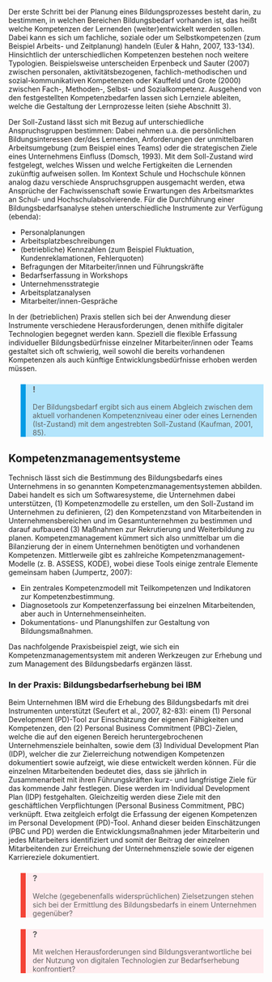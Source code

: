 <!-- filename: 02_Bildungsbedarf_bestimmen.md -->
<!-- title: Bildungsbedarf bestimmen -->

Der erste Schritt bei der Planung eines Bildungsprozesses besteht darin, zu bestimmen, in welchen Bereichen Bildungsbedarf vorhanden ist, das heißt welche Kompetenzen der Lernenden (weiter)entwickelt werden sollen. Dabei kann es sich um fachliche, soziale oder um Selbstkompetenzen (zum Beispiel Arbeits- und Zeitplanung) handeln (Euler & Hahn, 2007, 133-134). Hinsichtlich der unterschiedlichen Kompetenzen bestehen noch weitere Typologien. Beispielsweise unterscheiden Erpenbeck und Sauter (2007) zwischen personalen, aktivitätsbezogenen, fachlich-methodischen und sozial-kommunikativen Kompetenzen oder Kauffeld und Grote (2000) zwischen Fach-, Methoden-, Selbst- und Sozialkompetenz. Ausgehend von den festgestellten Kompetenzbedarfen lassen sich Lernziele ableiten, welche die Gestaltung der Lernprozesse leiten (siehe Abschnitt 3).

Der Soll-Zustand lässt sich mit Bezug auf unterschiedliche Anspruchsgruppen bestimmen: Dabei nehmen u.a. die persönlichen Bildungsinteressen der/des Lernenden, Anforderungen der unmittelbaren Arbeitsumgebung (zum Beispiel eines Teams) oder die strategischen Ziele eines Unternehmens Einfluss (Domsch, 1993). Mit dem Soll-Zustand wird festgelegt, welches Wissen und welche Fertigkeiten die Lernenden zukünftig aufweisen sollen. Im Kontext Schule und Hochschule können analog dazu verschiede Anspruchsgruppen ausgemacht werden, etwa Ansprüche der Fachwissenschaft sowie Erwartungen des Arbeitsmarktes an Schul- und Hochschulabsolvierende. Für die Durchführung einer Bildungsbedarfsanalyse stehen unterschiedliche Instrumente zur Verfügung (ebenda):

- Personalplanungen
- Arbeitsplatzbeschreibungen
- (betriebliche) Kennzahlen (zum Beispiel Fluktuation, Kundenreklamationen, Fehlerquoten)
- Befragungen der Mitarbeiter/innen und Führungskräfte
- Bedarfserfassung in Workshops
- Unternehmensstrategie
- Arbeitsplatzanalysen
- Mitarbeiter/innen-Gespräche

In der (betrieblichen) Praxis stellen sich bei der Anwendung dieser Instrumente verschiedene Herausforderungen, denen mithilfe digitaler Technologien begegnet werden kann. Speziell die flexible Erfassung individueller Bildungsbedürfnisse einzelner Mitarbeiter/innen oder Teams gestaltet sich oft schwierig, weil sowohl die bereits vorhandenen Kompetenzen als auch künftige Entwicklungsbedürfnisse erhoben werden müssen.

<blockquote style="background: #B3E5FC; border-left: 10px solid #039BE5">

### !

Der Bildungsbedarf ergibt sich aus einem Abgleich zwischen dem aktuell vorhandenen Kompetenzniveau einer oder eines Lernenden (Ist-Zustand) mit dem angestrebten Soll-Zustand (Kaufman, 2001, 85).

</blockquote>

## Kompetenzmanagementsysteme

Technisch lässt sich die Bestimmung des Bildungsbedarfs eines Unternehmens in so genannten Kompetenzmanagementsystemen abbilden. Dabei handelt es sich um Softwaresysteme, die Unternehmen dabei unterstützen, (1) Kompetenzmodelle zu erstellen, um den Soll-Zustand im Unternehmen zu definieren, (2) den Kompetenzstand von Mitarbeitenden in Unternehmensbereichen und im Gesamtunternehmen zu bestimmen und darauf aufbauend (3) Maßnahmen zur Rekrutierung und Weiterbildung zu planen. Kompetenzmanagement kümmert sich also unmittelbar um die Bilanzierung der in einem Unternehmen benötigten und vorhandenen Kompetenzen. Mittlerweile gibt es zahlreiche Kompetenzmanagement-Modelle (z. B. ASSESS, KODE), wobei diese Tools einige zentrale Elemente gemeinsam haben (Jumpertz, 2007):

- Ein zentrales Kompetenzmodell mit Teilkompetenzen und Indikatoren zur Kompetenzbestimmung.
- Diagnosetools zur Kompetenzerfassung bei einzelnen Mitarbeitenden, aber auch in Unternehmenseinheiten.
- Dokumentations- und Planungshilfen zur Gestaltung von Bildungsmaßnahmen.

Das nachfolgende Praxisbeispiel zeigt, wie sich ein Kompetenzmanagementsystem mit anderen Werkzeugen zur Erhebung und zum Management des Bildungsbedarfs ergänzen lässt.

### In der Praxis: Bildungsbedarfserhebung bei IBM

Beim Unternehmen IBM wird die Erhebung des Bildungsbedarfs mit drei Instrumenten unterstützt (Seufert et al., 2007, 82-83): einem (1) Personal Development (PD)-Tool zur Einschätzung der eigenen Fähigkeiten und Kompetenzen, den (2) Personal Business Commitment (PBC)-Zielen, welche die auf den eigenen Bereich heruntergebrochenen Unternehmensziele beinhalten, sowie dem (3) Individual Development Plan (IDP), welcher die zur Zielerreichung notwendigen Kompetenzen dokumentiert sowie aufzeigt, wie diese entwickelt werden können. Für die einzelnen Mitarbeitenden bedeutet dies, dass sie jährlich in Zusammenarbeit mit ihren Führungskräften kurz- und langfristige Ziele für das kommende Jahr festlegen. Diese werden im Individual Development Plan (IDP) festgehalten. Gleichzeitig werden diese Ziele mit den geschäftlichen Verpflichtungen (Personal Business Commitment, PBC) verknüpft. Etwa zeitgleich erfolgt die Erfassung der eigenen Kompetenzen im Personal Development (PD)-Tool. Anhand dieser beiden Einschätzungen (PBC und PD) werden die Entwicklungsmaßnahmen jeder Mitarbeiterin und jedes Mitarbeiters identifiziert und somit der Beitrag der einzelnen Mitarbeitenden zur Erreichung der Unternehmensziele sowie der eigenen Karriereziele dokumentiert.

</blockquote>

<blockquote style="background: #FFEBEE; border-left: 10px solid #F44336">

### ?

Welche (gegebenenfalls widersprüchlichen) Zielsetzungen stehen sich bei der Ermittlung des Bildungsbedarfs in einem Unternehmen gegenüber?

</blockquote>

<blockquote style="background: #FFEBEE; border-left: 10px solid #F44336">

### ?

Mit welchen Herausforderungen sind Bildungsverantwortliche bei der Nutzung von digitalen Technologien zur Bedarfserhebung konfrontiert?

</blockquote>
